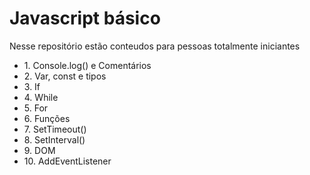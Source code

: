 <h1>Javascript básico</h1>
<p>Nesse repositório estão conteudos para pessoas totalmente iniciantes</p>
<ul>
    <li>1. Console.log() e Comentários</li>
    <li>2. Var, const e tipos</li>
    <li>3. If</li>
    <li>4. While</li>
    <li>5. For</li>
    <li>6. Funções</li>
    <li>7. SetTimeout()</li>
    <li>8. SetInterval()</li>
    <li>9. DOM</li>
    <li>10. AddEventListener</li>
</ul>